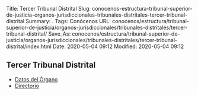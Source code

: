 Title: Tercer Tribunal Distrital
Slug: conocenos-estructura-tribunal-superior-de-justicia-organos-jurisdiccionales-tribunales-distritales-tercer-tribunal-distrital
Summary: .
Tags: Conócenos
URL: conocenos/estructura/tribunal-superior-de-justicia/organos-jurisdiccionales/tribunales-distritales/tercer-tribunal-distrital/
Save_As: conocenos/estructura/tribunal-superior-de-justicia/organos-jurisdiccionales/tribunales-distritales/tercer-tribunal-distrital/index.html
Date: 2020-05-04 09:12
Modified: 2020-05-04 09:12


## Tercer Tribunal Distrital


* [Datos del Órgano](datos-del-órgano/)
* [Directorio](directorio/)



